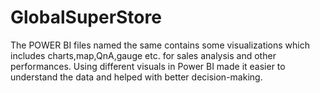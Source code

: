 # GlobalSuperStore
The POWER BI files named the same contains some visualizations which includes charts,map,QnA,gauge etc. for sales analysis and other performances.
Using different visuals in Power BI made it easier to understand the data and helped with better decision-making.
